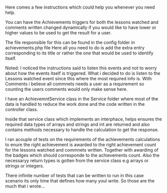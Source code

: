 Here comes a few instructions which could help you whenever you need help.

You can have the Achievements triggers for both the lessons watched and comments written changed dynamically if you would like
to have lower or higher values to be used to get the result for a user.

The file responsible for this can be found in the config folder in achievements.php file
Here all you need to do is add the extra entry corresponding to its title or rather the 
one that would be used to identify itself.

Noted:
I noticed the instructions said to listen this events and not to worry about how the events itself is triggered. What i 
decided to do is listen to the Lessons watched event since this where the most required info is. With Comments i believe all commnets
needs a user as a requirement so counting the users comments would only make sense here.

I have an AchievemntService class in the Service folder where most of the data is handled to reduce the work done and the code 
written in the controller class.

Inside that service class which implements an interphace, helps ensures the required data types of arrays and strings and int 
are returned and also contains methods necessary to handle the calculation to get the response.

I ran acouple of tests on the requirements of the achievements calculations to enure the right achievement is awarded to the right
achievement count for the lessons watched and commnets written. Together with awarding of the badges which should corresponde to the
achievements count. Also the necessaryy return types is gotten from the service class e.g arrays or strings or integers.

There infinite number of tests that can be written to run in this case scenario its only time that defines how many youl write. So those are the much
that i wrote...
